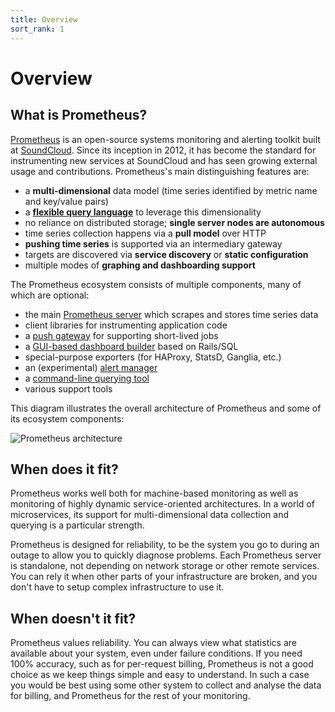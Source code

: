 ```yaml
---
title: Overview
sort_rank: 1
---
```


# Overview

## What is Prometheus?

[Prometheus](https://github.com/prometheus) is an open-source systems
monitoring and alerting toolkit built at [SoundCloud](http://soundcloud.com).
Since its inception in 2012, it has become the standard for instrumenting new
services at SoundCloud and has seen growing external usage and contributions.
Prometheus's main distinguishing features are:

- a **multi-dimensional** data model (time series identified by metric name and key/value pairs)
- a [**flexible query language**](/docs/using/querying/basics/)
  to leverage this dimensionality
- no reliance on distributed storage; **single server nodes are autonomous**
- time series collection happens via a **pull model** over HTTP
- **pushing time series** is supported via an intermediary gateway
- targets are discovered via **service discovery** or **static configuration**
- multiple modes of **graphing and dashboarding support**

The Prometheus ecosystem consists of multiple components, many of which are
optional:

- the main [Prometheus server](https://github.com/prometheus/prometheus) which scrapes and stores time series data
- client libraries for instrumenting application code
- a [push gateway](https://github.com/prometheus/pushgateway) for supporting short-lived jobs
- a [GUI-based dashboard builder](PromDash) based on Rails/SQL
- special-purpose exporters (for HAProxy, StatsD, Ganglia, etc.) 
- an (experimental) [alert manager](https://github.com/prometheus/alertmanager)
- a [command-line querying tool](https://github.com/prometheus/prometheus_cli)
- various support tools

This diagram illustrates the overall architecture of Prometheus and some of
its ecosystem components:

![Prometheus architecture](/assets/architecture.svg)

## When does it fit?

Prometheus works well both for machine-based monitoring as well as monitoring
of highly dynamic service-oriented architectures. In a world of microservices,
its support for multi-dimensional data collection and querying is a particular
strength.

Prometheus is designed for reliability, to be the system you go to
during an outage to allow you to quickly diagnose problems. Each Prometheus
server is standalone, not depending on network storage or other remote services.
You can rely it when other parts of your infrastructure are broken, and
you don't have to setup complex infrastructure to use it.

## When doesn't it fit?

Prometheus values reliability. You can always view what statistics are
available about your system, even under failure conditions. If you need 100%
accuracy, such as for per-request billing, Prometheus is not a good choice as
we keep things simple and easy to understand. In such a case you would be best
using some other system to collect and analyse the data for billing, and
Prometheus for the rest of your monitoring.
